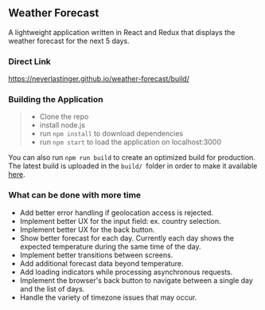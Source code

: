 ## Weather Forecast

A lightweight application written in React and Redux that displays the weather forecast for the next 5 days. 

### Direct Link

https://neverlastinger.github.io/weather-forecast/build/

### Building the Application

> - Clone the repo
> - install node.js
> - run ```npm install``` to download dependencies
> - run ```npm start``` to load the application on localhost:3000

You can also run ```npm run build``` to create an optimized build for production. The latest build is uploaded in the ```build/ ```folder in order to make it available [here](https://neverlastinger.github.io/weather-forecast/build/).

### What can be done with more time
- Add better error handling if geolocation access is rejected.
- Implement better UX for the input field: ex. country selection.
- Implement better UX for the back button. 
- Show better forecast for each day. Currently each day shows the expected temperature during the same time of the day. 
- Implement better transitions between screens. 
- Add additional forecast data beyond temperature.
- Add loading indicators while processing asynchronous requests.
- Implement the browser's back button to navigate between a single day and the list of days.
- Handle the variety of timezone issues that may occur.  